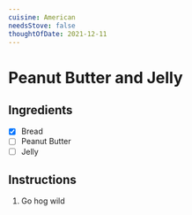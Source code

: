 ```yaml
---
cuisine: American
needsStove: false
thoughtOfDate: 2021-12-11
---
```

# Peanut Butter and Jelly
## Ingredients
- [x] Bread
- [ ] Peanut Butter
- [ ] Jelly

## Instructions
1. Go hog wild